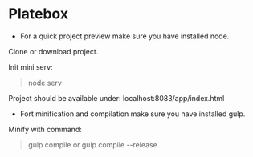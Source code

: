 # Platebox

- For a quick project preview make sure you have installed node.

Clone or download project.

Init mini serv: 
>node serv

Project should be available under:
localhost:8083/app/index.html

- Fort minification and compilation make sure you have installed gulp.

Minify with command:
>gulp compile
or
>gulp compile --release
